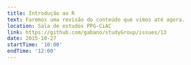 ```yaml
---
title: Introdução ao R 
text: Faremos uma revisão do conteúdo que vimos até agora.
location: Sala de estudos PPG-CiAC
link: https://github.com/gabano/studyGroup/issues/13
date: 2015-10-27
startTime: '10:00'
endTime: '12:00'
---
```


